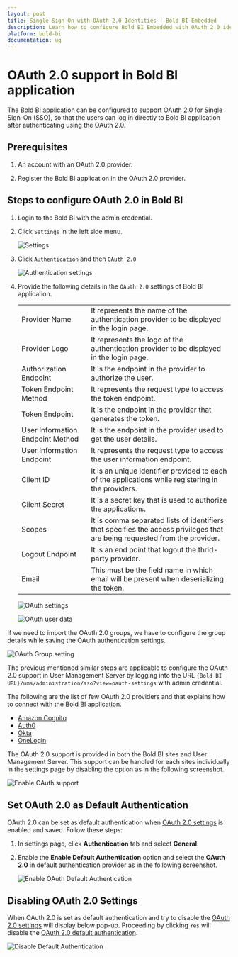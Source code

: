 ```yaml
---
layout: post
title: Single Sign-On with OAuth 2.0 Identities | Bold BI Embedded
description: Learn how to configure Bold BI Embedded with OAuth 2.0 identity provider for Single Sign-on authentication using OAuth 2.0.
platform: bold-bi
documentation: ug
---
```


# OAuth 2.0 support in Bold BI application 

The Bold BI application can be configured to support OAuth 2.0 for Single Sign-On (SSO), so that the users can log in directly to Bold BI application after authenticating using the OAuth 2.0.

## Prerequisites

1. An account with an OAuth 2.0 provider.

2. Register the Bold BI application in the OAuth 2.0 provider.

## Steps to configure OAuth 2.0 in Bold BI

1. Login to the Bold BI with the admin credential.

2. Click `Settings` in the left side menu.

    ![Settings](/static/assets/embedded/site-administration/oauth-support/images/settings.png#width=65%)

3. Click `Authentication` and then `OAuth 2.0`

    ![Authentication settings](/static/assets/embedded/site-administration/oauth-support/images/authentication-settings.png#width=65%)

4. Provide the following details in the `OAuth 2.0` settings of Bold BI application.

    <table>

    <tr>
    <td>Provider Name</td>
    <td>It represents the name of the authentication provider to be displayed in the login page.</td>
    </tr>

    <tr>
    <td>Provider Logo</td>
    <td>It represents the logo of the authentication provider to be displayed in the login page.</td>
    </tr>

    <tr>
    <td>Authorization Endpoint</td>
    <td>It is the endpoint in the provider to authorize the user.</td>
    </tr>

    <tr>
    <td>Token Endpoint Method</td>
    <td>It represents the request type to access the token endpoint.</td>
    </tr>

    <tr>
    <td>Token Endpoint</td>
    <td>It is the endpoint in the provider that generates the token.</td>
    </tr>

    <tr>
    <td>User Information Endpoint Method</td>
    <td>It is the endpoint in the provider used to get the user details.</td>
    </tr>

    <tr>
    <td>User Information Endpoint</td>
    <td>It represents the request type to access the user information endpoint.</td>
    </tr>

    <tr>
    <td>Client ID</td>
    <td>It is an unique identifier provided to each of the applications while registering in the providers.</td>
    </tr>

    <tr>
    <td>Client Secret</td>
    <td>It is a secret key that is used to authorize the applications.</td>
    </tr>

    <tr>
    <td>Scopes</td>
    <td>It is comma separated lists of identifiers that specifies the access privileges that are being requested from the provider.</td>
    </tr>

    <tr>
    <td>Logout Endpoint</td>
    <td>It is an end point that logout the thrid-party provider.</td>
    
    </tr>

    <tr>
    <td>Email</td>
    <td>This must be the field name in which email will be present when deserializing the token.</td>
    </tr>

    </table>

    ![OAuth settings](/static/assets/embedded/site-administration/oauth-support/images/OAuth-settings.png#width=50%)

    ![OAuth user data](/static/assets/embedded/site-administration/oauth-support/images/OAuth-user-data.png)
    
If we need to import the OAuth 2.0 groups, we have to configure the group details while saving the OAuth authentication settings.

  ![OAuth Group setting](/static/assets/embedded/site-administration/oauth-support/images/OAuth-group-settings.png)

The previous mentioned similar steps are applicable to configure the OAuth 2.0 support in User Management Server by logging into the URL `{Bold BI URL}/ums/administration/sso?view=oauth-settings` with admin credential.

The following are the list of few OAuth 2.0 providers and that explains how to connect with the Bold BI application. 

* [Amazon Cognito](/embedded-bi/site-administration/sso/oauth-2.0-support/amazon-cognito/)
* [Auth0](/embedded-bi/site-administration/sso/oauth-2.0-support/auth0/)
* [Okta](/embedded-bi/site-administration/sso/oauth-2.0-support/okta/)
* [OneLogin](/embedded-bi/site-administration/sso/oauth-2.0-support/onelogin/)

The OAuth 2.0 support is provided in both the Bold BI sites and User Management Server. This support can be handled for each sites individually in the settings page by disabling the option as in the following screenshot.

![Enable OAuth support](/static/assets/embedded/site-administration/oauth-support/images/EnableOAuth.png)

## Set OAuth 2.0 as Default Authentication
OAuth 2.0 can be set as default authentication when [OAuth 2.0 settings](/embedded-bi/site-administration/sso/oauth-2.0-support/#steps-to-configure-oauth-20-in-bold-bi) is enabled and saved. Follow these steps:

1. In settings page, click **Authentication** tab and select **General**.

2. Enable the **Enable Default Authentication** option and select the **OAuth 2.0** in default authentication provider as in the following screenshot.

    ![Enable OAuth Default Authentication](/static/assets/embedded/site-administration/oauth-support/images/oauth-default-authentication.png)

## Disabling OAuth 2.0 Settings

When OAuth 2.0 is set as default authentication and try to disable the [OAuth 2.0 settings](/embedded-bi/site-administration/sso/oauth-2.0-support/#steps-to-configure-oauth-20-in-bold-bi) will display below pop-up. Proceeding by clicking `Yes` will disable the [OAuth 2.0 default authentication](/embedded-bi/site-administration/sso/oauth-2.0-support/#set-oauth-20-as-default-authentication).

![Disable Default Authentication](/static/assets/embedded/site-administration/images/disable-default-authentication.png#width=60%)